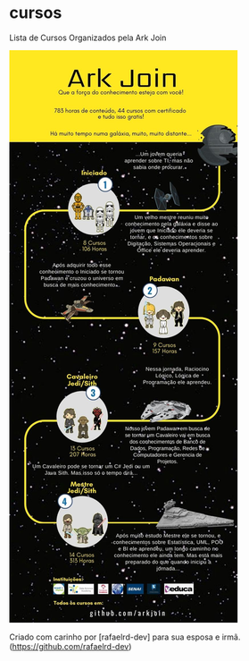# cursos
Lista de Cursos Organizados pela Ark Join


![GitHub Logo](/imagens/Infografico.jpg)

Criado com carinho por [rafaelrd-dev] para sua esposa e irmã. (https://github.com/rafaelrd-dev) 
